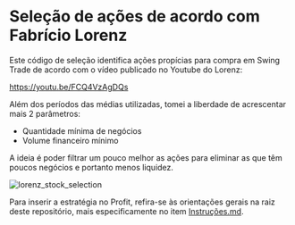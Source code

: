 # Seleção de ações de acordo com Fabrício Lorenz

Este código de seleção identifica ações propícias para compra em Swing Trade de acordo com o vídeo publicado no Youtube do Lorenz:

https://youtu.be/FCQ4VzAgDQs

Além dos períodos das médias utilizadas, tomei a liberdade de acrescentar mais 2 parâmetros:

- Quantidade mínima de negócios
- Volume financeiro mínimo

A ideia é poder filtrar um pouco melhor as ações para eliminar as que têm poucos negócios e portanto menos liquidez.

![lorenz_stock_selection](https://user-images.githubusercontent.com/6900313/123527169-b5a65900-d6b3-11eb-8ff0-23713058feaf.png)

Para inserir a estratégia no Profit, refira-se às orientações gerais na raiz deste repositório, mais especificamente no item [Instruções.md]("https://github.com/Zamana/nelogica/blob/main/INSTRUCOES.md").
